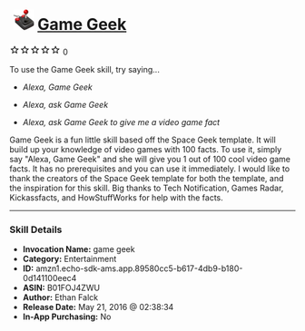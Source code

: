 # &nbsp;<img src="skill_icon" alt="Game Geek icon" width="36"> [Game Geek](http://alexa.amazon.com/#skills/amzn1.echo-sdk-ams.app.89580cc5-b617-4db9-b180-0d141100eec4)
![0 stars](../../images/ic_star_border_black_18dp_1x.png)![0 stars](../../images/ic_star_border_black_18dp_1x.png)![0 stars](../../images/ic_star_border_black_18dp_1x.png)![0 stars](../../images/ic_star_border_black_18dp_1x.png)![0 stars](../../images/ic_star_border_black_18dp_1x.png) 0

To use the Game Geek skill, try saying...

* *Alexa, Game Geek*

* *Alexa, ask Game Geek*

* *Alexa, ask Game Geek to give me a video game fact*

Game Geek is a fun little skill based off the Space Geek template. It will build up your knowledge of video games with 100 facts. To use it, simply say "Alexa, Game Geek" and she will give you 1 out of 100 cool video game facts. It has no prerequisites and you can use it immediately. I would like to thank the creators of the Space Geek template for both the template, and the inspiration for this skill. Big thanks to Tech Notification, Games Radar, Kickassfacts, and HowStuffWorks for help with the facts.

***

### Skill Details

* **Invocation Name:** game geek
* **Category:** Entertainment
* **ID:** amzn1.echo-sdk-ams.app.89580cc5-b617-4db9-b180-0d141100eec4
* **ASIN:** B01FOJ4ZWU
* **Author:** Ethan Falck
* **Release Date:** May 21, 2016 @ 02:38:34
* **In-App Purchasing:** No
